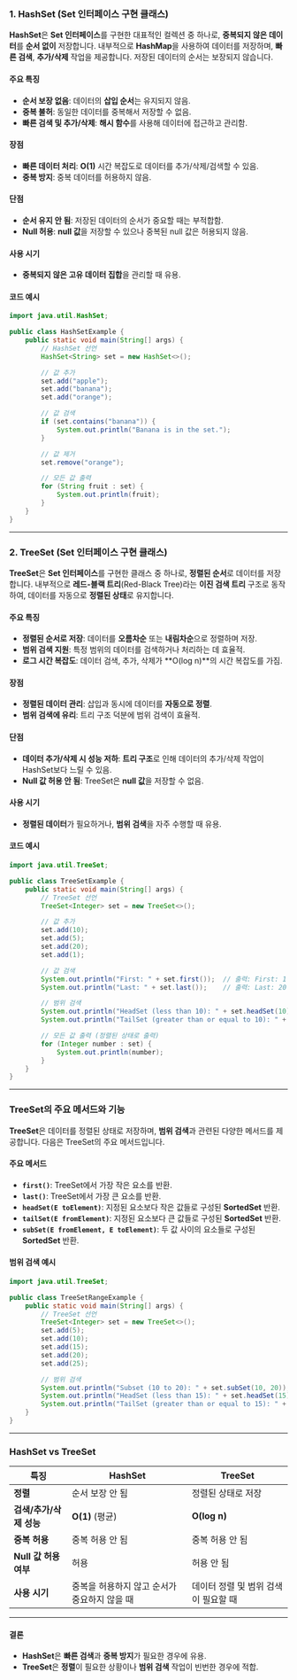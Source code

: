 ### 1. **HashSet** (Set 인터페이스 구현 클래스)

**HashSet**은 **Set 인터페이스**를 구현한 대표적인 컬렉션 중 하나로, **중복되지 않은 데이터**를 **순서 없이** 저장합니다. 내부적으로 **HashMap**을 사용하여 데이터를 저장하며, **빠른 검색**, **추가/삭제** 작업을 제공합니다. 저장된 데이터의 순서는 보장되지 않습니다.

#### 주요 특징
- **순서 보장 없음**: 데이터의 **삽입 순서**는 유지되지 않음.
- **중복 불허**: 동일한 데이터를 중복해서 저장할 수 없음.
- **빠른 검색 및 추가/삭제**: **해시 함수**를 사용해 데이터에 접근하고 관리함.

#### 장점
- **빠른 데이터 처리**: **O(1)** 시간 복잡도로 데이터를 추가/삭제/검색할 수 있음.
- **중복 방지**: 중복 데이터를 허용하지 않음.

#### 단점
- **순서 유지 안 됨**: 저장된 데이터의 순서가 중요할 때는 부적합함.
- **Null 허용**: **null 값**을 저장할 수 있으나 중복된 null 값은 허용되지 않음.

#### 사용 시기
- **중복되지 않은 고유 데이터 집합**을 관리할 때 유용.

#### 코드 예시
```java
import java.util.HashSet;

public class HashSetExample {
    public static void main(String[] args) {
        // HashSet 선언
        HashSet<String> set = new HashSet<>();

        // 값 추가
        set.add("apple");
        set.add("banana");
        set.add("orange");

        // 값 검색
        if (set.contains("banana")) {
            System.out.println("Banana is in the set.");
        }

        // 값 제거
        set.remove("orange");

        // 모든 값 출력
        for (String fruit : set) {
            System.out.println(fruit);
        }
    }
}
```

---

### 2. **TreeSet** (Set 인터페이스 구현 클래스)

**TreeSet**은 **Set 인터페이스**를 구현한 클래스 중 하나로, **정렬된 순서**로 데이터를 저장합니다. 내부적으로 **레드-블랙 트리**(Red-Black Tree)라는 **이진 검색 트리** 구조로 동작하여, 데이터를 자동으로 **정렬된 상태**로 유지합니다.

#### 주요 특징
- **정렬된 순서로 저장**: 데이터를 **오름차순** 또는 **내림차순**으로 정렬하며 저장.
- **범위 검색 지원**: 특정 범위의 데이터를 검색하거나 처리하는 데 효율적.
- **로그 시간 복잡도**: 데이터 검색, 추가, 삭제가 **O(log n)**의 시간 복잡도를 가짐.

#### 장점
- **정렬된 데이터 관리**: 삽입과 동시에 데이터를 **자동으로 정렬**.
- **범위 검색에 유리**: 트리 구조 덕분에 범위 검색이 효율적.

#### 단점
- **데이터 추가/삭제 시 성능 저하**: **트리 구조**로 인해 데이터의 추가/삭제 작업이 HashSet보다 느릴 수 있음.
- **Null 값 허용 안 됨**: TreeSet은 **null 값**을 저장할 수 없음.

#### 사용 시기
- **정렬된 데이터**가 필요하거나, **범위 검색**을 자주 수행할 때 유용.

#### 코드 예시
```java
import java.util.TreeSet;

public class TreeSetExample {
    public static void main(String[] args) {
        // TreeSet 선언
        TreeSet<Integer> set = new TreeSet<>();

        // 값 추가
        set.add(10);
        set.add(5);
        set.add(20);
        set.add(1);

        // 값 검색
        System.out.println("First: " + set.first());  // 출력: First: 1
        System.out.println("Last: " + set.last());    // 출력: Last: 20

        // 범위 검색
        System.out.println("HeadSet (less than 10): " + set.headSet(10));  // 출력: [1, 5]
        System.out.println("TailSet (greater than or equal to 10): " + set.tailSet(10));  // 출력: [10, 20]

        // 모든 값 출력 (정렬된 상태로 출력)
        for (Integer number : set) {
            System.out.println(number);
        }
    }
}
```

---

### TreeSet의 주요 메서드와 기능

**TreeSet**은 데이터를 정렬된 상태로 저장하며, **범위 검색**과 관련된 다양한 메서드를 제공합니다. 다음은 TreeSet의 주요 메서드입니다.

#### 주요 메서드
- **`first()`**: TreeSet에서 가장 작은 요소를 반환.
- **`last()`**: TreeSet에서 가장 큰 요소를 반환.
- **`headSet(E toElement)`**: 지정된 요소보다 작은 값들로 구성된 **SortedSet** 반환.
- **`tailSet(E fromElement)`**: 지정된 요소보다 큰 값들로 구성된 **SortedSet** 반환.
- **`subSet(E fromElement, E toElement)`**: 두 값 사이의 요소들로 구성된 **SortedSet** 반환.

#### 범위 검색 예시
```java
import java.util.TreeSet;

public class TreeSetRangeExample {
    public static void main(String[] args) {
        // TreeSet 선언
        TreeSet<Integer> set = new TreeSet<>();
        set.add(5);
        set.add(10);
        set.add(15);
        set.add(20);
        set.add(25);

        // 범위 검색
        System.out.println("Subset (10 to 20): " + set.subSet(10, 20));  // 출력: [10, 15]
        System.out.println("HeadSet (less than 15): " + set.headSet(15));  // 출력: [5, 10]
        System.out.println("TailSet (greater than or equal to 15): " + set.tailSet(15));  // 출력: [15, 20, 25]
    }
}
```

---

### **HashSet** vs **TreeSet**

| **특징**            | **HashSet**                         | **TreeSet**                          |
|---------------------|-------------------------------------|--------------------------------------|
| **정렬**            | 순서 보장 안 됨                    | 정렬된 상태로 저장                   |
| **검색/추가/삭제 성능** | **O(1)** (평균)                     | **O(log n)**                         |
| **중복 허용**       | 중복 허용 안 됨                    | 중복 허용 안 됨                     |
| **Null 값 허용 여부**| 허용                               | 허용 안 됨                          |
| **사용 시기**       | 중복을 허용하지 않고 순서가 중요하지 않을 때 | 데이터 정렬 및 범위 검색이 필요할 때 |

---

#### 결론
- **HashSet**은 **빠른 검색**과 **중복 방지**가 필요한 경우에 유용.
- **TreeSet**은 **정렬**이 필요한 상황이나 **범위 검색** 작업이 빈번한 경우에 적합.